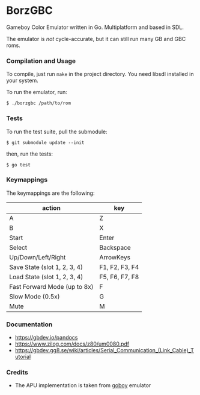 # BorzGBC

Gameboy Color Emulator written in Go. Multiplatform and based in SDL.

The emulator is *not* cycle-accurate, but it can still run many GB and GBC roms.

### Compilation and Usage

To compile, just run `make` in the project directory. You need libsdl installed in your system.

To run the emulator, run:
```
$ ./borzgbc /path/to/rom
```

### Tests

To run the test suite, pull the submodule:
```
$ git submodule update --init
```

then, run the tests:
```
$ go test
```

### Keymappings

The keymappings are the following:

| action                           | key            |
|----------------------------------|----------------|
| A                                | Z              |
| B                                | X              |
| Start                            | Enter          |
| Select                           | Backspace      |
| Up/Down/Left/Right               | ArrowKeys      |
| Save State (slot 1, 2, 3, 4)     | F1, F2, F3, F4 |
| Load State (slot 1, 2, 3, 4)     | F5, F6, F7, F8 |
| Fast Forward Mode (up to 8x)     | F              |
| Slow Mode (0.5x)                 | G              |
| Mute                             | M              |


### Documentation
- https://gbdev.io/pandocs
- https://www.zilog.com/docs/z80/um0080.pdf
- https://gbdev.gg8.se/wiki/articles/Serial_Communication_(Link_Cable)_Tutorial

### Credits
- The APU implementation is taken from [goboy](https://github.com/Humpheh/goboy) emulator

